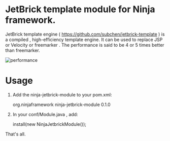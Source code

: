 JetBrick template module for Ninja framework.
=====================

JetBrick template engine ( https://github.com/subchen/jetbrick-template ) is a compiled , high-efficiency template engine.
It can be used to replace JSP or Velocity or freemarker .
The performance is said to be 4 or 5 times better than freemarker.

![performance](http://i.imgur.com/jkySEJ2.png)

Usage
=====================

1) Add the ninja-jetbrick-module to your pom.xml:

    <dependency>
      <groupId>org.ninjaframework</groupId>
      <artifactId>ninja-jetbrick-module</artifactId>
      <version>0.1.0</version>
    </dependency>

2) In your conf/Module.java , add:

    install(new NinjaJetbrickModule());


That's all.